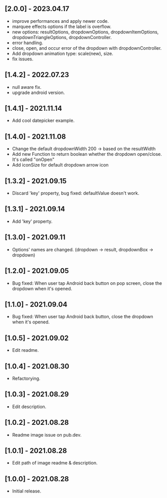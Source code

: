 ## [2.0.0] - 2023.04.17

- improve performances and apply newer code.
- marquee effects options if the label is overflow.
- new options: resultOptions, dropdownOptions, dropdownItemOptions, dropdownTriangleOptions, dropdownController.
- error handling.
- close, open, and occur error of the dropdown with dropdownController.
- Add dropdown animation type: scale(new), size.
- fix issues.

## [1.4.2] - 2022.07.23

- null aware fix.
- upgrade android version.

## [1.4.1] - 2021.11.14

- Add cool datepicker example.

## [1.4.0] - 2021.11.08

- Change the default dropdownWidth 200 -> based on the resultWidth
- Add new Function to return boolean whether the dropdown open/close. It's called "onOpen"
- Add iconSize for default dropdown arrow icon

## [1.3.2] - 2021.09.15

- Discard 'key' property, bug fixed: defaultValue doesn't work.

## [1.3.1] - 2021.09.14

- Add 'key' property.

## [1.3.0] - 2021.09.11

- Options' names are changed. (dropdown -> result, dropdownBox -> dropdown)

## [1.2.0] - 2021.09.05

- Bug fixed: When user tap Android back button on pop screen, close the dropdown when it's opened.

## [1.1.0] - 2021.09.04

- Bug fixed: When user tap Android back button, close the dropdown when it's opened.

## [1.0.5] - 2021.09.02

- Edit readme.

## [1.0.4] - 2021.08.30

- Refactorying.

## [1.0.3] - 2021.08.29

- Edit description.

## [1.0.2] - 2021.08.28

- Readme image issue on pub.dev.

## [1.0.1] - 2021.08.28

- Edit path of image readme & description.

## [1.0.0] - 2021.08.28

- Initial release.
